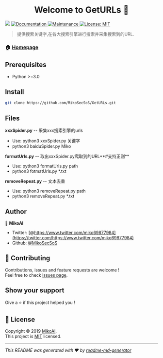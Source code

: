 <h1 align="center">Welcome to GetURLs 👋</h1>
<p>
  <img src="https://img.shields.io/badge/version-0.1.1-blue.svg?cacheSeconds=2592000" />
  <a href="https://github.com/MikoSecSoS/readme-md-generator#readme">
    <img alt="Documentation" src="https://img.shields.io/badge/documentation-yes-brightgreen.svg" target="_blank" />
  </a>
  <a href="https://github.com/MikoSecSoS/readme-md-generator/graphs/commit-activity">
    <img alt="Maintenance" src="https://img.shields.io/badge/Maintained%3F-yes-green.svg" target="_blank" />
  </a>
  <a href="https://github.com/MikoSecSoS/readme-md-generator/blob/master/LICENSE">
    <img alt="License: MIT" src="https://img.shields.io/badge/License-MIT-yellow.svg" target="_blank" />
  </a>
</p>

> 提供搜索关键字,在各大搜索引擎进行搜索并采集搜索到的URL.

### 🏠 [Homepage](https://github.com/MikoSecSoS/GetURLs#readme)

## Prerequisites

- Python &gt;=3.0

## Install

```sh
git clone https://github.com/MikoSecSoS/GetURLs.git
```

## Files

**xxxSpider.py** -- 采集xxx搜索引擎的urls

- Use: python3 xxxSpider.py 关键字
- python3 baiduSpider.py Miko

**formatUrls.py** -- 取出xxxSpider.py爬取到的URL**#支持正则**

- Use: python3 formatUrls.py path
- python3 fotmatUrls.py *.txt

**removeRepeat.py** -- 文本去重

- Use: python3 removeRepeat.py path
- python3 removeRepeat.py *.txt



## Author

👤 **MikoAI**

* Twitter: [@https://www.twitter.com/miko69877984](https://twitter.com/https://www.twitter.com/miko69877984)
* Github: [@MikoSecSoS](https://github.com/MikoSecSoS)

## 🤝 Contributing

Contributions, issues and feature requests are welcome !<br />Feel free to check [issues page](https://github.com/MikoSecSoS/GetURLs/issues).

## Show your support

Give a ⭐️ if this project helped you !

## 📝 License

Copyright © 2019 [MikoAI](https://github.com/MikoSecSoS).<br />
This project is [MIT](https://github.com/MikoSecSoS/readme-md-generator/blob/master/LICENSE) licensed.

***
_This README was generated with ❤️ by [readme-md-generator](https://github.com/kefranabg/readme-md-generator)_
